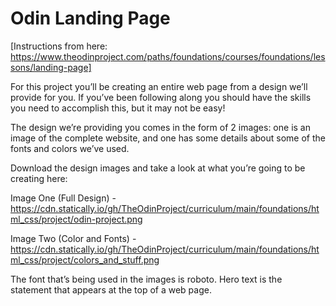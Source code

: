 # Odin Landing Page

[Instructions from here: https://www.theodinproject.com/paths/foundations/courses/foundations/lessons/landing-page]

For this project you’ll be creating an entire web page from a design we’ll provide for you. If you’ve been following along you should have the skills you need to accomplish this, but it may not be easy!

The design we’re providing you comes in the form of 2 images: one is an image of the complete website, and one has some details about some of the fonts and colors we’ve used.

Download the design images and take a look at what you’re going to be creating here:

Image One (Full Design) - https://cdn.statically.io/gh/TheOdinProject/curriculum/main/foundations/html_css/project/odin-project.png

Image Two (Color and Fonts) - https://cdn.statically.io/gh/TheOdinProject/curriculum/main/foundations/html_css/project/colors_and_stuff.png

The font that’s being used in the images is roboto.
Hero text is the statement that appears at the top of a web page.
